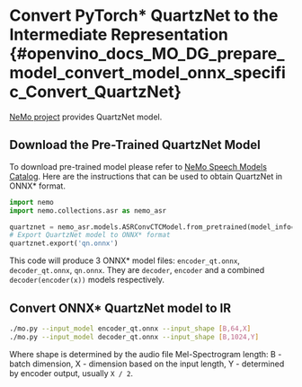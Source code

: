 # Convert PyTorch* QuartzNet to the Intermediate Representation {#openvino_docs_MO_DG_prepare_model_convert_model_onnx_specific_Convert_QuartzNet}

[NeMo project](https://github.com/NVIDIA/NeMo) provides QuartzNet model.

## Download the Pre-Trained QuartzNet Model

To download pre-trained model please refer to [NeMo Speech Models Catalog](https://ngc.nvidia.com/catalog/models/nvidia:nemospeechmodels).
Here are the instructions that can be used to obtain QuartzNet in ONNX* format.
```python
import nemo
import nemo.collections.asr as nemo_asr

quartznet = nemo_asr.models.ASRConvCTCModel.from_pretrained(model_info='QuartzNet15x5-En')
# Export QuartzNet model to ONNX* format
quartznet.export('qn.onnx')
```
This code will produce 3 ONNX* model files: `encoder_qt.onnx`, `decoder_qt.onnx`, `qn.onnx`.
They are `decoder`, `encoder` and a combined `decoder(encoder(x))` models respectively.

## Convert ONNX* QuartzNet model to IR

```sh
./mo.py --input_model encoder_qt.onnx --input_shape [B,64,X]
./mo.py --input_model decoder_qt.onnx --input_shape [B,1024,Y]
```

Where shape is determined by the audio file Mel-Spectrogram length: B - batch dimension, X - dimension based on the input length, Y - determined by encoder output, usually `X / 2`.